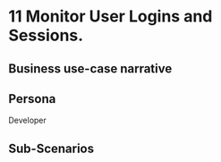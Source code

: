 # 11 Monitor User Logins and Sessions. 

## Business use-case narrative


## Persona
Developer

## Sub-Scenarios

